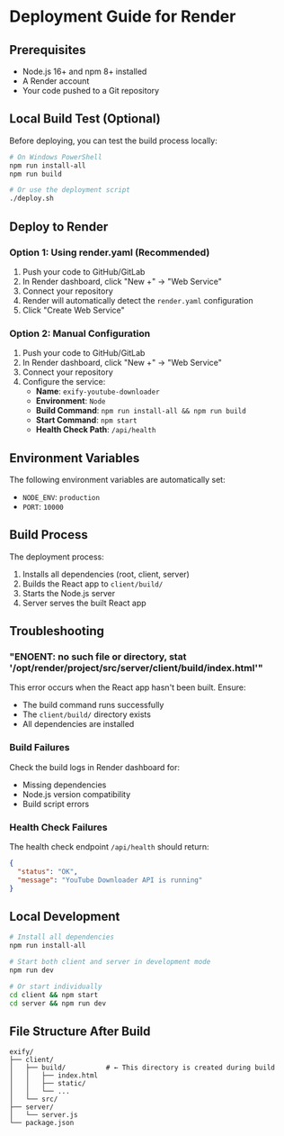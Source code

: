 # Deployment Guide for Render

## Prerequisites
- Node.js 16+ and npm 8+ installed
- A Render account
- Your code pushed to a Git repository

## Local Build Test (Optional)
Before deploying, you can test the build process locally:

```bash
# On Windows PowerShell
npm run install-all
npm run build

# Or use the deployment script
./deploy.sh
```

## Deploy to Render

### Option 1: Using render.yaml (Recommended)
1. Push your code to GitHub/GitLab
2. In Render dashboard, click "New +" → "Web Service"
3. Connect your repository
4. Render will automatically detect the `render.yaml` configuration
5. Click "Create Web Service"

### Option 2: Manual Configuration
1. Push your code to GitHub/GitLab
2. In Render dashboard, click "New +" → "Web Service"
3. Connect your repository
4. Configure the service:
   - **Name**: `exify-youtube-downloader`
   - **Environment**: `Node`
   - **Build Command**: `npm run install-all && npm run build`
   - **Start Command**: `npm start`
   - **Health Check Path**: `/api/health`

## Environment Variables
The following environment variables are automatically set:
- `NODE_ENV`: `production`
- `PORT`: `10000`

## Build Process
The deployment process:
1. Installs all dependencies (root, client, server)
2. Builds the React app to `client/build/`
3. Starts the Node.js server
4. Server serves the built React app

## Troubleshooting

### "ENOENT: no such file or directory, stat '/opt/render/project/src/server/client/build/index.html'"
This error occurs when the React app hasn't been built. Ensure:
- The build command runs successfully
- The `client/build/` directory exists
- All dependencies are installed

### Build Failures
Check the build logs in Render dashboard for:
- Missing dependencies
- Node.js version compatibility
- Build script errors

### Health Check Failures
The health check endpoint `/api/health` should return:
```json
{
  "status": "OK",
  "message": "YouTube Downloader API is running"
}
```

## Local Development
```bash
# Install all dependencies
npm run install-all

# Start both client and server in development mode
npm run dev

# Or start individually
cd client && npm start
cd server && npm run dev
```

## File Structure After Build
```
exify/
├── client/
│   ├── build/          # ← This directory is created during build
│   │   ├── index.html
│   │   ├── static/
│   │   └── ...
│   └── src/
├── server/
│   └── server.js
└── package.json
```
